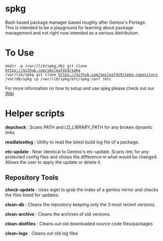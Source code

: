 # spkg
Bash based package manager based roughly after Gentoo's Portage.<br/>
This is intended to be a playground for learning about package management and not right now intended as a serious distribution.

# To Use
<code>mkdir -p /var/{lib/spkg,db}
git clone https://github.com/smileaf419/spkg /var/lib/spkg
git clone https://github.com/smileaf419/spkg-repository /var/db/spkg
cp /var/lib/spkg/etc/spkg.conf /etc
</code>

For more information on how to setup and use spkg please check out our [Wiki](https://github.com/smileaf419/spkg/wiki)

# Helper scripts

<b>depcheck</b> : Scans PATH and LD_LIBRARY_PATH for any broken dynamic links

<b>readlatestlog</b> : Utility to read the latest build log file of a package.

<b>etc-update</b> : Near identical to Gentoo's etc-update. Scans /etc for any protected config files and shows the difference in what would be changed. Allows the user to apply the update or delete it.

## Repository Tools

<b>check-update</b> : Uses wget to grab the index of a gentoo mirror and checks the files listed for updates.

<b>clean-db</b> : Cleans the repository keeping only the 3 most recent versions.

<b>clean-archive</b> : Cleans the archives of old versions.

<b>clean-distfiles</b> : Cleans out old downloaded source code files/packages

<b>clean-logs</b> : Cleans out old log files

